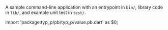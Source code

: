A sample command-line application with an entrypoint in `bin/`, library code
in `lib/`, and example unit test in `test/`.



import 'package:typ_p/pb/typ_p/value.pb.dart' as $0;
